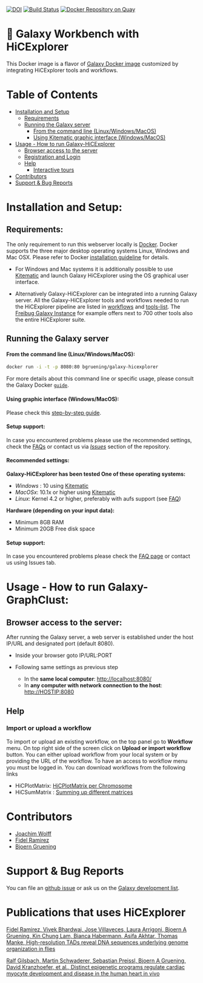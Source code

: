[![DOI](https://zenodo.org/badge/5466/bgruening/docker-galaxy-stable.svg)](https://zenodo.org/badge/latestdoi/5466/bgruening/docker-galaxy-stable)
[![Build Status](https://travis-ci.org/deeptools/docker-galaxy-hicexplorer.svg?branch=master)](https://travis-ci.org/deeptools/docker-galaxy-hicexplorer)
[![Docker Repository on Quay](https://quay.io/repository/bgruening/galaxy-hicexplorer/status "Docker Repository on Quay")](https://quay.io/repository/bgruening/galaxy-hicexplorer)


:whale: Galaxy Workbench with HiCExplorer
=========================================

This Docker image is a flavor of [Galaxy Docker image](https://github.com/bgruening/docker-galaxy-stable) customized by integrating HiCExplorer tools and workflows.


Table of Contents
=================
 
   * [Installation and Setup](#installation-and-setup)
      * [Requirements](#requirements)
      * [Running the Galaxy server](#running-the-galaxy-server)
         * [From the command line (Linux/Windows/MacOS)](#from-the-command-line-linuxwindowsmacos)
         * [Using Kitematic graphic interface (Windows/MacOS)](#using-kitematic-graphic-interface-windowsmacos)
   * [Usage - How to run Galaxy-HiCExplorer](#usage---how-to-run-galaxy-hicexplorer)
      * [Browser access to the server](#browser-access-to-the-server)
      * [Registration and Login](#registration-and-login)
      * [Help](#help)
         * [Interactive tours](#interactive-tours)
   * [Contributors](#contributors)
   * [Support &amp; Bug Reports](#support--bug-reports)

# Installation and Setup:
## Requirements:

The only requirement to run this webserver locally is [Docker](https://docs.docker.com/installation).
Docker supports the three major desktop operating systems  Linux, Windows and Mac OSX. Please refer to Docker [installation guideline](https://docs.docker.com/installation) for details.

  * For Windows and Mac systems it is additionally possible
    to use [Kitematic](./kitematic/kitematic.md) and launch
    Galaxy HiCExplorer using the OS graphical user interface.

  * Alternatively Galaxy-HiCExplorer can be integrated into a running Galaxy server. All the Galaxy-HiCExplorer tools and workflows needed to run the 
    HiCExplorer pipeline are listed in [workflows](./workflows/) and 
    [tools-list](hicexplorer.yml).
    The [Freibug Galaxy Instance](http://galaxy.uni-freiburg.de) for example
    offers next to 700 other tools also the entire HiCExplorer suite.


## Running the Galaxy server
#### From the command line (Linux/Windows/MacOS):

```bash
docker run -i -t -p 8080:80 bgruening/galaxy-hicexplorer
```

For more details about this command line or specific usage, please consult the Galaxy Docker [`guide`](https://github.com/bgruening/docker-galaxy-stable/blob/master/README.md).

#### Using graphic interface (Windows/MacOS):
Please check this [step-by-step guide](./kitematic/kitematic.md).

#### Setup support:
In case you encountered problems please use the recommended settings, check the [FAQs](./FAQ.md) or contact us via [*Issues*](https://github.com/deeptools/docker-galaxy-hicexplorer/issues) section of the repository.

#### Recommended settings:
**Galaxy-HiCExplorer has been tested One of these operating systems:**
* *Windows* : 10 using [Kitematic](https://kitematic.com/)
* *MacOSx*: 10.1x or higher using [Kitematic](https://kitematic.com/)
* *Linux*: Kernel 4.2 or higher, preferably with aufs support (see [FAQ](FAQ.md))

**Hardware (depending on your input data):**
* Minimum 8GB RAM
* Minimum 20GB Free disk space


#### Setup support:
In case you encountered problems please check the [FAQ page](./FAQ.md) or contact us using Issues tab.


# Usage - How to run Galaxy-GraphClust:

## Browser access to the server:
After running the Galaxy server, a web server is established under the host IP/URL and designated port (default 8080).

* Inside your browser goto IP/URL:PORT
* Following same settings as previous step

  * In the **same local computer**: [http://localhost:8080/](http://localhost:8080)
  * In **any computer with network connection to the host**: [http://HOSTIP:8080]()

## Help

### Import or upload a workflow

To import or upload an existing workflow, on the top panel go to **Workflow** menu. On top right side of the screen click on **Upload or import workflow** button. You can either upload workflow from your local system or by providing the URL of the workflow. To have an access to workflow menu you must be logged in. You can download workflows from the following links 

  * HiCPlotMatrix: [HiCPlotMatrix per Chromosome](https://github.com/deeptools/docker-galaxy-hicexplorer/blob/master/workflows/HiCExplorer.hicPlotMatrix.perChr.ga)
  * HiCSumMatrix : [Summing up different matrices](https://github.com/deeptools/docker-galaxy-hicexplorer/blob/master/workflows/HiCExplorer.hicSumMatrix.ga)

# Contributors

 - [Joachim Wolff](https://github.com/joachimwolff/)
 - [Fidel Ramirez](https://github.com/fidelram)
 - [Bjoern Gruening](https://github.com/bgruening)


# Support & Bug Reports

You can file an [github issue](https://github.com/deeptools/docker-galaxy-hicexplorer/issues) or ask us on the [Galaxy development list](http://lists.bx.psu.edu/listinfo/galaxy-dev).


# Publications that uses HiCExplorer
[Fidel Ramirez, Vivek Bhardwaj, Jose Villaveces, Laura Arrigoni, Bjoern A Gruening, Kin Chung Lam, Bianca Habermann, Asifa Akhtar, Thomas Manke, High-resolution TADs reveal DNA sequences underlying genome organization in flies
](https://www.biorxiv.org/content/early/2017/03/08/115063)

[Ralf Gilsbach, Martin Schwaderer, Sebastian Preissl, Bjoern A Gruening, David Kranzhoefer, et al., Distinct epigenetic programs regulate cardiac myocyte development and disease in the human heart in vivo](https://www.biorxiv.org/content/early/2017/10/16/203075)
